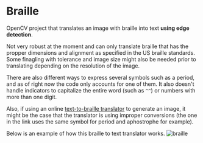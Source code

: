 # Braille
OpenCV project that translates an image with braille into text __using edge detection__.

Not very robust at the moment and can only translate braille that has the propper dimensions and alignment as specified in the US braille standards. Some finagling with tolerance and image size might also be needed prior to translating depending on the resolution of the image.

There are also different ways to express several symbols such as a period, and as of right now the code only accounts for one of them.
It also doesn't handle indicators to capitalize the entire word (such as `^^`) or numbers with more than one digit.

Also, if using an online [text-to-braille translator](https://www.atractor.pt/mat/matbr/matbraille-_en.html) to generate an image, it might be the case that the translator is using improper conversions (the one in the link uses the same symbol for period and aphostrophe for example).

Below is an example of how this braille to text translator works.
![braille](https://i.imgur.com/m5In8QG.jpg)
